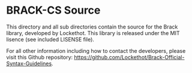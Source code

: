 ﻿# BRACK-CS Source

This directory and all sub directories contain the source for the Brack library, developed by Lockethot. This library is released under the MIT lisence (see included LISENSE file).

For all other information including how to contact the developers, please visit this Github repository: https://github.com/Lockethot/Brack-Official-Syntax-Guidelines.